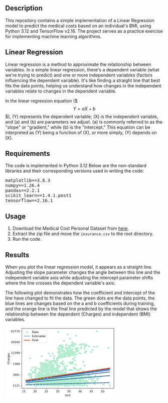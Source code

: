 ## Description
This repository contains a simple implementation of a Linear Regression model to predict the medical costs based on an individual's BMI, using Python 3.12 and TensorFlow v2.16. The project serves as a practice exercise for implementing machine learning algorithms.


## Linear Regression

Linear regression is a method to approximate the relationship between variables. In a simple linear regression, there's a dependent variable (what we're trying to predict) and one or more independent variables (factors influencing the dependent variable). It's like finding a straight line that best fits the data points, helping us understand how changes in the independent variables relate to changes in the dependent variable.

In the linear regression equation ($$$Y = a X + b$$$), \(Y\) represents the dependent variable, \(X\) is the independent variable, and \(a\) and \(b\) are parameters we adjust. \(a\) is commonly referred to as the "slope" or "gradient," while \(b\) is the "intercept." This equation can be interpreted as \(Y\) being a function of \(X\), or more simply, \(Y\) depends on \(X\).




## Requirements
The code is implemented in Python 3.12 Below are the non-standard libraries and their corresponding versions used in writing the code:
<pre>
matplotlib==3.8.3
numpy==1.26.4
pandas==2.2.1
scikit_learn==1.4.1.post1
tensorflow==2.16.1
</pre>


## Usage
1. Download the Medical Cost Personal Dataset from [here](https://www.kaggle.com/datasets/mirichoi0218/insurance).
2. Extract the zip file and move the `insurance.csv` to the root directory.
3. Run the code.



## Results
When you plot the linear regression model, it appears as a straight line. Adjusting the slope parameter changes the angle between this line and the independent variable axis while adjusting the intercept parameter shifts where the line crosses the dependent variable's axis.

The following plot demonstrates how the coefficient and intercept of the line have changed to fit the data. The green dots are the data points, the blue lines are changes based on the a and b coefficients during training, and the orange line is the final line predicted by the model that shows the relationship between the dependent (Charges) and independent (BMI) variables.


<p align="left">
  <img src="./plot.png" width="70%" height=70% />
</div>